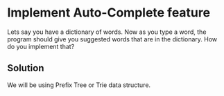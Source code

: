 # Implement Auto-Complete feature

Lets say you have a dictionary of words. Now as you type a word, the program should give you suggested words that are in the dictionary. How do you implement that?

## Solution

We will be using Prefix Tree or Trie data structure. 